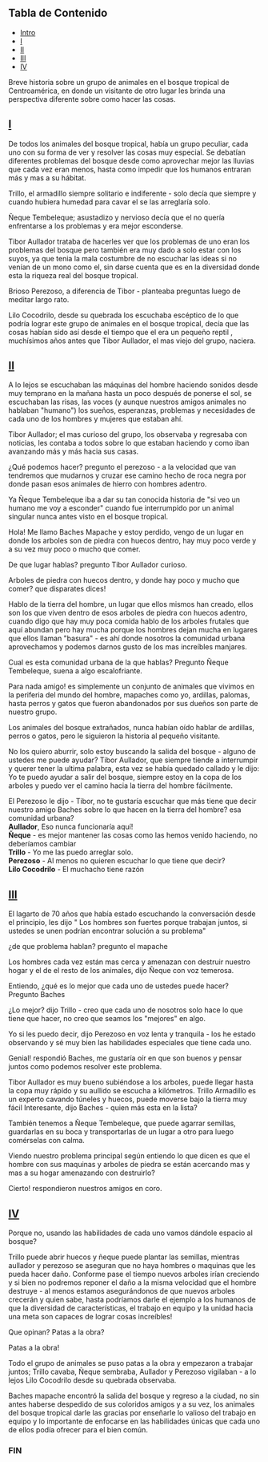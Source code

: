 
## Tabla de Contenido
- [Intro](#table-of-contents)
- [I](#the-start)
- [II](#the-middle)
- [III](#the-middle2)
- [IV](#the-end)

Breve historia sobre un grupo de animales en el bosque tropical de Centroamérica, en donde un visitante de otro lugar les brinda una perspectiva diferente sobre como hacer las cosas.

## [I](#the-start)

De todos los animales del bosque tropical, había un grupo peculiar, cada uno con su forma de ver y resolver las cosas muy especial.
Se debatían diferentes problemas del bosque desde como aprovechar mejor las lluvias que cada vez eran menos, hasta como impedir que los humanos entraran más y mas a su hábitat.

Trillo, el armadillo siempre solitario e indiferente - solo decía que siempre y cuando hubiera humedad para cavar el se las arreglaría solo.

Ñeque Tembeleque;  asustadizo y nervioso decía que el no quería enfrentarse a los problemas y era mejor esconderse.

Tibor Aullador trataba de hacerles ver que los problemas de uno eran los problemas del bosque pero también era muy dado a solo estar con los suyos, ya que tenia la mala costumbre de no escuchar las ideas si no venían de un mono como el, sin darse cuenta que es en la diversidad donde esta la riqueza real del bosque tropical.

Brioso Perezoso, a diferencia de Tibor - planteaba preguntas luego de meditar largo rato.  

Lilo Cocodrilo, desde su quebrada los escuchaba escéptico de lo que podría lograr este grupo de animales en el bosque tropical, decía que las cosas habían sido así desde el tiempo que el era un pequeño reptil , muchísimos años antes que Tibor Aullador, el mas viejo del grupo, naciera.

## [II](#the-middle)

A lo lejos se escuchaban las máquinas del hombre haciendo sonidos desde muy temprano en la mañana hasta un poco después de ponerse el sol, se escuchaban las risas, las voces (y aunque nuestros amigos animales no hablaban "humano") los sueños, esperanzas, problemas y necesidades de cada uno de los hombres y mujeres que estaban ahí.

Tibor Aullador; el mas curioso del grupo, los observaba y regresaba con noticias, les contaba a todos sobre lo que estaban haciendo y como iban avanzando más y más hacia sus casas.

¿Qué podemos hacer? pregunto el perezoso - a la velocidad que van tendremos que mudarnos y cruzar ese camino hecho de roca negra por donde pasan esos animales de hierro con hombres adentro.

Ya Ñeque Tembeleque iba a dar su tan conocida historia de "si veo un humano me voy a esconder" cuando fue interrumpido por un animal singular nunca antes visto en el bosque tropical.

Hola! Me llamo Baches Mapache y estoy perdido, vengo de un lugar en donde los arboles son de piedra con huecos dentro, hay muy poco verde y a su vez muy poco o mucho que comer.

De que lugar hablas? pregunto Tibor Aullador curioso.

Arboles de piedra con huecos dentro, y donde hay poco y mucho que comer? que disparates dices!

Hablo de la tierra del hombre, un lugar que ellos mismos han creado, ellos son los que viven dentro de esos arboles de piedra con huecos adentro, cuando digo que hay muy poca comida hablo de los arboles frutales que aquí abundan pero hay mucha porque los hombres dejan mucha en lugares que ellos llaman "basura" - es ahí donde nosotros la comunidad urbana aprovechamos y podemos darnos gusto de los mas increíbles manjares.

Cual es esta comunidad urbana de la que hablas? Pregunto Ñeque Tembeleque, suena a algo escalofriante.

Para nada amigo! es simplemente un conjunto de animales que vivimos en la periferia del mundo del hombre, mapaches como yo, ardillas, palomas, hasta perros y gatos que fueron abandonados por sus dueños son parte de nuestro grupo.

Los animales del bosque extrañados, nunca habían oído hablar de ardillas, perros o gatos, pero le siguieron la historia al pequeño visitante.

No los quiero aburrir, solo estoy buscando la salida del bosque - alguno de ustedes me puede ayudar?
Tibor Aullador, que siempre tiende a interrumpir y querer tener la ultima palabra, esta vez se había quedado callado y le dijo: Yo te puedo ayudar a salir del bosque, siempre estoy en la copa de los arboles y puedo ver el camino hacia la tierra del hombre fácilmente.

El Perezoso le dijo - Tibor, no te gustaría escuchar que más tiene que decir nuestro amigo Baches sobre lo que hacen en la tierra del hombre? esa comunidad urbana?  
**Aullador**, Eso nunca funcionaría aquí!  
**Ñeque** - es mejor mantener las cosas como las hemos venido haciendo, no deberíamos cambiar  
**Trillo** - Yo me las puedo arreglar solo.  
**Perezoso** - Al menos no quieren escuchar lo que tiene que decir?  
**Lilo Cocodrilo** - El muchacho tiene razón  

## [III](#the-middle2)

El lagarto de 70 años que había estado escuchando la conversación desde el principio, les dijo " Los hombres son fuertes porque trabajan juntos, si ustedes se unen podrían encontrar solución a su problema"

¿de que problema hablan? pregunto el mapache

Los hombres cada vez están mas cerca y amenazan con destruir nuestro hogar y el de el resto de los animales, dijo Ñeque con voz temerosa.  

Entiendo, ¿qué es lo mejor que cada uno de ustedes puede hacer? Pregunto Baches 

¿Lo mejor? dijo Trillo - creo que cada uno de nosotros solo hace lo que tiene que hacer, no creo que seamos los "mejores" en algo.

Yo si les puedo decir, dijo Perezoso en voz lenta y tranquila -  los he estado observando y sé muy bien las habilidades especiales que tiene cada uno.

Genial! respondió Baches, me gustaría oír en que son buenos  y pensar juntos como podemos resolver este problema.

Tibor Aullador es muy bueno subiéndose a los arboles, puede llegar hasta la copa muy rápido y su aullido se escucha a kilómetros.
Trillo Armadillo es un experto cavando túneles y huecos, puede moverse bajo la tierra muy fácil
Interesante, dijo Baches - quien más esta en la lista?

También tenemos a Ñeque Tembeleque, que puede agarrar semillas, guardarlas en su boca y transportarlas de un lugar a otro para luego comérselas con calma.

Viendo nuestro problema principal según entiendo lo que dicen es que el hombre con sus maquinas y arboles de piedra se están acercando mas y mas a su hogar amenazando con destruirlo?

Cierto! respondieron nuestros amigos en coro.

## [IV](#the-end)

Porque no, usando las habilidades de cada uno vamos dándole espacio al bosque?

Trillo puede abrir huecos y ñeque puede plantar las semillas, mientras aullador y perezoso se aseguran que no haya hombres o maquinas que les pueda hacer daño.
Conforme pase el tiempo  nuevos arboles irían creciendo y si bien no podremos reponer el daño a la misma velocidad que el hombre destruye - al menos estamos asegurándonos de que nuevos arboles crecerán y quien sabe, hasta podríamos darle el ejemplo a los humanos de que la diversidad de características, el trabajo en equipo y la unidad hacia una meta son capaces de lograr cosas increíbles! 

Que opinan? Patas a la obra? 

Patas a la obra!

Todo el grupo de animales se puso patas a la obra y empezaron a trabajar juntos; Trillo cavaba, Ñeque sembraba, Aullador y Perezoso vigilaban - a lo lejos Lilo Cocodrilo desde su quebrada observaba.

Baches mapache encontró la salida del bosque y regreso a la ciudad, no sin antes haberse despedido de sus coloridos amigos y a su vez, los animales del bosque tropical darle las gracias por enseñarle lo valioso del trabajo en equipo y lo importante de enfocarse en las habilidades únicas que cada uno de ellos podía ofrecer para el bien común.

### FIN

